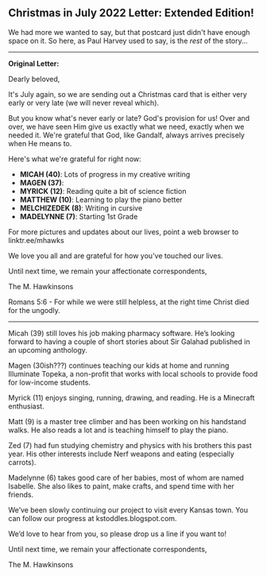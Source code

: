 Christmas in July 2022 Letter: Extended Edition!
---

We had more we wanted to say, but that postcard just didn't have enough space on it. So here, as Paul Harvey used to say, is the *rest* of the story...

---

**Original Letter:**

Dearly beloved,

It's July again, so we are sending out a Christmas card that is either very early or very late (we will never reveal which). 

But you know what's never early or late? God's provision for us! Over and over, we have seen Him give us exactly what we need, exactly when we needed it. We're grateful that God, like Gandalf, always arrives precisely when He means to.

Here's what we're grateful for right now:
* **MICAH (40)**: Lots of progress in my creative writing
* **MAGEN (37)**: 
* **MYRICK (12)**: Reading quite a bit of science fiction
* **MATTHEW (10)**: Learning to play the piano better
* **MELCHIZEDEK (8)**: Writing in cursive
* **MADELYNNE (7)**: Starting 1st Grade

For more pictures and updates about our lives, point a web browser to linktr.ee/mhawks

We love you all and are grateful for how you've touched our lives. 

Until next time, we remain your affectionate correspondents,

The M. Hawkinsons

Romans 5:6  - For while we were still helpless, at the right time Christ died for the ungodly.

---

Micah (39) still loves his job making pharmacy software. He’s looking forward to having a couple of short stories about Sir Galahad published in an upcoming anthology.

Magen (30ish???) continues teaching our kids at home and running Illuminate Topeka, a non-profit that works with local schools to provide food for low-income students. 

Myrick (11) enjoys singing, running, drawing, and reading. He is a Minecraft enthusiast.

Matt (9) is a master tree climber and has been working on his handstand walks. He also reads a lot and is teaching himself to play the piano.

Zed (7) had fun studying chemistry and physics with his brothers this past year. His other interests include Nerf weapons and eating (especially carrots).

Madelynne (6) takes good care of her babies, most of whom are named Isabelle. She also likes to paint, make crafts, and spend time with her friends.

We’ve been slowly continuing our project to visit every Kansas town. You can follow our progress at kstoddles.blogspot.com.


We’d love to hear from you, so please drop us a line if you want to!


Until next time, we remain your affectionate correspondents,


The M. Hawkinsons
